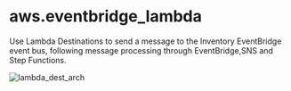 # aws.eventbridge_lambda


Use Lambda Destinations to send a message to the Inventory EventBridge event bus, following message processing through EventBridge,SNS and Step Functions. 


![lambda_dest_arch](https://user-images.githubusercontent.com/29739578/209454289-6c9d5ba1-054b-44c0-ab74-ff90faab916d.png)

